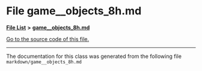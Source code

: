 
# File game\_\_objects\_8h.md


[**File List**](files.md) **>** [**game\_\_objects\_8h.md**](game____objects__8h_8md.md)

[Go to the source code of this file.](game____objects__8h_8md_source.md)



























------------------------------
The documentation for this class was generated from the following file `markdown/game__objects_8h.md`